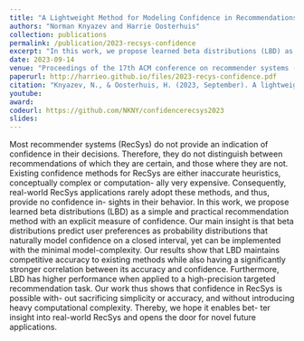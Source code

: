 ```yaml
---
title: "A Lightweight Method for Modeling Confidence in Recommendations with Learned Beta Distributions"
authors: "Norman Knyazev and Harrie Oosterhuis"
collection: publications
permalink: /publication/2023-recsys-confidence
excerpt: "In this work, we propose learned beta distributions (LBD) as a simple and practical recommendation method with an explicit measure of confidence. Our main insight is that beta distributions predict user preferences as probability distributions that naturally model confidence on a closed interval, yet can be implemented with the minimal model-complexity."
date: 2023-09-14
venue: "Proceedings of the 17th ACM conference on recommender systems (RecSys'23)"
paperurl: http://harrieo.github.io/files/2023-recys-confidence.pdf
citation: "Knyazev, N., & Oosterhuis, H. (2023, September). A lightweight method for modeling confidence in recommendations with learned beta distributions. <i>In Proceedings of the 17th ACM conference on recommender systems (pp. 306-317)</i>."
youtube: 
award: 
codeurl: https://github.com/NKNY/confidencerecsys2023
slides: 
---
```


Most recommender systems (RecSys) do not provide an indication of confidence in their decisions. Therefore, they do not distinguish between recommendations of which they are certain, and those where they are not. Existing confidence methods for RecSys are either inaccurate heuristics, conceptually complex or computation- ally very expensive. Consequently, real-world RecSys applications rarely adopt these methods, and thus, provide no confidence in- sights in their behavior.
In this work, we propose learned beta distributions (LBD) as a simple and practical recommendation method with an explicit measure of confidence. Our main insight is that beta distributions predict user preferences as probability distributions that naturally model confidence on a closed interval, yet can be implemented with the minimal model-complexity. Our results show that LBD maintains competitive accuracy to existing methods while also having a significantly stronger correlation between its accuracy and confidence. Furthermore, LBD has higher performance when applied to a high-precision targeted recommendation task.
Our work thus shows that confidence in RecSys is possible with- out sacrificing simplicity or accuracy, and without introducing heavy computational complexity. Thereby, we hope it enables bet- ter insight into real-world RecSys and opens the door for novel future applications.